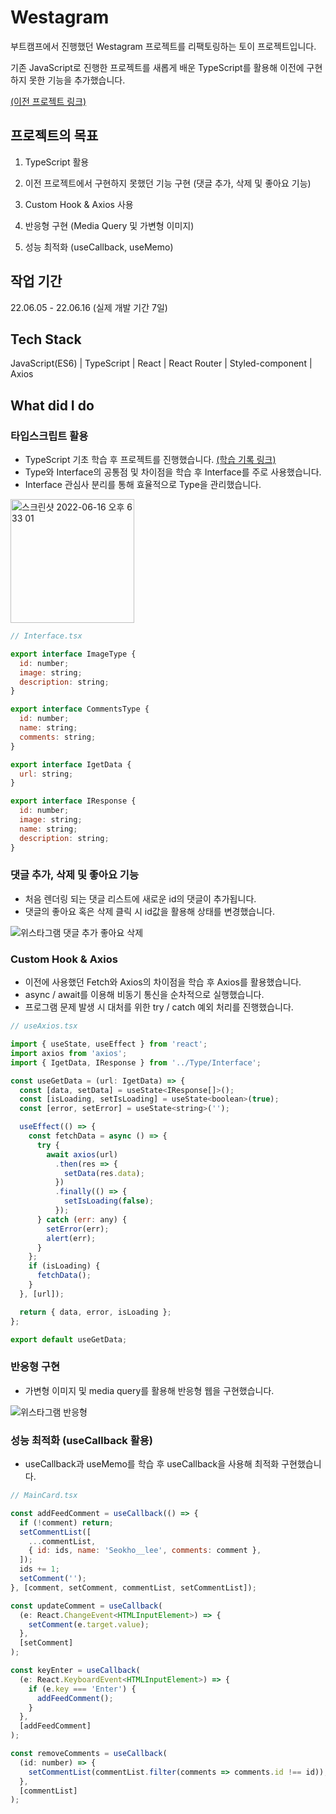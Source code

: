 # Westagram

부트캠프에서 진행했던 Westagram 프로젝트를 리팩토링하는 토이 프로젝트입니다.

기존 JavaScript로 진행한 프로젝트를 새롭게 배운 TypeScript를 활용해 이전에 구현하지 못한 기능을 추가했습니다.

[(이전 프로젝트 링크)](https://github.com/Seokho0120/28-React-Westagram-5.git)

## 프로젝트의 목표

1. TypeScript 활용

2. 이전 프로젝트에서 구현하지 못했던 기능 구현 (댓글 추가, 삭제 및 좋아요 기능)

3. Custom Hook & Axios 사용

4. 반응형 구현 (Media Query 및 가변형 이미지)

5. 성능 최적화 (useCallback, useMemo)

## 작업 기간

22.06.05 - 22.06.16 (실제 개발 기간 7일)

## Tech Stack

JavaScript(ES6) | TypeScript | React | React Router | Styled-component | Axios

## What did I do

### 타입스크립트 활용

- TypeScript 기초 학습 후 프로젝트를 진행했습니다. [(학습 기록 링크)](https://github.com/Seokho0120/TypeScript_Study.git)
- Type와 Interface의 공통점 및 차이점을 학습 후 Interface를 주로 사용했습니다.
- Interface 관심사 분리를 통해 효율적으로 Type을 관리했습니다.

<img width="198" alt="스크린샷 2022-06-16 오후 6 33 01" src="https://user-images.githubusercontent.com/93597794/174040641-54daedc4-8e5a-4b5f-b01d-794192b1e277.png">

```javascript
// Interface.tsx

export interface ImageType {
  id: number;
  image: string;
  description: string;
}

export interface CommentsType {
  id: number;
  name: string;
  comments: string;
}

export interface IgetData {
  url: string;
}

export interface IResponse {
  id: number;
  image: string;
  name: string;
  description: string;
}
```

### 댓글 추가, 삭제 및 좋아요 기능

- 처음 렌더링 되는 댓글 리스트에 새로운 id의 댓글이 추가됩니다.
- 댓글의 좋아요 혹은 삭제 클릭 시 id값을 활용해 상태를 변경했습니다.

![위스타그램 댓글 추가 좋아요 삭제](https://user-images.githubusercontent.com/93597794/174042528-5f0ed22b-97b8-4f15-a782-5405de9f4fc8.gif)

### Custom Hook & Axios

- 이전에 사용했던 Fetch와 Axios의 차이점을 학습 후 Axios를 활용했습니다.
- async / await를 이용해 비동기 통신을 순차적으로 실행했습니다.
- 프로그램 문제 발생 시 대처를 위한 try / catch 예외 처리를 진행했습니다.

```javascript
// useAxios.tsx

import { useState, useEffect } from 'react';
import axios from 'axios';
import { IgetData, IResponse } from '../Type/Interface';

const useGetData = (url: IgetData) => {
  const [data, setData] = useState<IResponse[]>();
  const [isLoading, setIsLoading] = useState<boolean>(true);
  const [error, setError] = useState<string>('');

  useEffect(() => {
    const fetchData = async () => {
      try {
        await axios(url)
          .then(res => {
            setData(res.data);
          })
          .finally(() => {
            setIsLoading(false);
          });
      } catch (err: any) {
        setError(err);
        alert(err);
      }
    };
    if (isLoading) {
      fetchData();
    }
  }, [url]);

  return { data, error, isLoading };
};

export default useGetData;
```

### 반응형 구현

- 가변형 이미지 및 media query를 활용해 반응형 웹을 구현했습니다.

![위스타그램 반응형](https://user-images.githubusercontent.com/93597794/174042546-a97fd515-86d9-4832-a51e-313fcf124441.gif)

### 성능 최적화 (useCallback 활용)

- useCallback과 useMemo를 학습 후 useCallback을 사용해 최적화 구현했습니다.

```javascript
// MainCard.tsx

const addFeedComment = useCallback(() => {
  if (!comment) return;
  setCommentList([
    ...commentList,
    { id: ids, name: 'Seokho__lee', comments: comment },
  ]);
  ids += 1;
  setComment('');
}, [comment, setComment, commentList, setCommentList]);

const updateComment = useCallback(
  (e: React.ChangeEvent<HTMLInputElement>) => {
    setComment(e.target.value);
  },
  [setComment]
);

const keyEnter = useCallback(
  (e: React.KeyboardEvent<HTMLInputElement>) => {
    if (e.key === 'Enter') {
      addFeedComment();
    }
  },
  [addFeedComment]
);

const removeComments = useCallback(
  (id: number) => {
    setCommentList(commentList.filter(comments => comments.id !== id));
  },
  [commentList]
);
```
